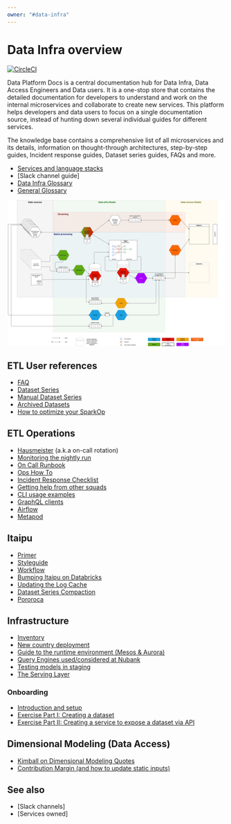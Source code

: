 ```yaml
---
owner: "#data-infra"
---
```


<!-- markdownlint-disable-file -->

# Data Infra overview

[![CircleCI](https://circleci.com/gh/nubank/data-platform-docs.svg?style=svg&circle-token=0d7949cdca982ceb84320b0184c1f529d52df53e)](https://circleci.com/gh/nubank/data-platform-docs)

Data Platform Docs is a central documentation hub for Data Infra, Data Access Engineers and Data users.  It is a one-stop store that contains the detailed documentation for developers to understand and work on the internal microservices and collaborate to create new services. This platform helps developers and data users to focus on a single documentation source, instead of hunting down several individual guides for different services.

The knowledge base contains a comprehensive list of all microservices and its details, information on thought-through architectures, step-by-step guides, Incident response guides, Dataset series guides, FAQs and more.

* [Services and language stacks](/about/data-infra/services-language-stacks.md)
* [Slack channel guide]
* [Data Infra Glossary](../../glossary.md)
* [General Glossary](https://github.com/nubank/playbooks/blob/master/docs/glossary.md)

![Image of our infra](../../images/DataInfraArchitecture.png)

## ETL User references

* [FAQ](../../data-users/etl_users/FAQ.md)
* [Dataset Series](../../data-users/etl_users/dataset_series.md)
* [Manual Dataset Series](../../data-users/etl_users/manual_dataset_series.md)
* [Archived Datasets](../../data-users/etl_users/archived_datasets.md)
* [How to optimize your SparkOp](../../data-users/etl_users/optimizing_your_sparkop.md)

## ETL Operations

* [Hausmeister](../../on-call/data-infra/hausmeister.md) (a.k.a on-call rotation)
* [Monitoring the nightly run](../../on-call/data-infra/monitoring_nightly_run.md)
* [On Call Runbook](../../on-call/data-infra/on_call_runbook.md)
* [Ops How To](../../on-call/data-infra/ops_how_to.md)
* [Incident Response Checklist](../../on-call/data-infra/incident_response_checklist.md)
* [Getting help from other squads](../../on-call/data-infra/getting_help_from_other_squads.md)
* [CLI usage examples](../../on-call/data-infra/tools/cli_examples.md)
* [GraphQL clients](../../tools/graphql_clients.md)
* [Airflow](../../tools/airflow.md)
* [Metapod](../../how-tos/metapod.md)

## Itaipu

* [Primer](../../services/data-processing/itaipu/itaipu.md)
* [Styleguide](../../how-tos/itaipu/styleguide.md)
* [Workflow](../../how-tos/itaipu/workflow.md)
* [Bumping Itaipu on Databricks](../../tools/databricks/library_bump.md)
* [Updating the Log Cache](../../how-tos/itaipu/log_cache_update.md)
* [Dataset Series Compaction](../../troubleshooting/dataset_series_compaction.md)
* [Pororoca](../../how-tos/itaipu/pororoca.md)

## Infrastructure

* [Inventory](../../infrastructure/data-infra/inventory.md)
* [New country deployment](../../infrastructure/data-infra/new-country.md)
* [Guide to the runtime environment (Mesos & Aurora)](../../infrastructure/data-infra/guide-to-the-runtime-environment.md)
* [Query Engines used/considered at Nubank](../../infrastructure/data-infra/query_engines.md)
* [Testing models in staging](../../infrastructure/data-infra/testing-models.md)
* [The Serving Layer](../../infrastructure/data-infra/serving_layer.md)

### Onboarding

* [Introduction and setup](../../onboarding/data-infra/introduction.md)
* [Exercise Part I: Creating a dataset](../../onboarding/data-infra/dataset-exercise.md)
* [Exercise Part II: Creating a service to expose a dataset via API](../../onboarding/data-infra/service-exercise.md)

## Dimensional Modeling (Data Access)

* [Kimball on Dimensional Modeling Quotes](../../data-analytics/dimensional_modeling/kimball.md)
* [Contribution Margin (and how to update static inputs)](../../data-analytics/dimensional_modeling/contribution_margin.md)

## See also

- [Slack channels]
- [Services owned]
